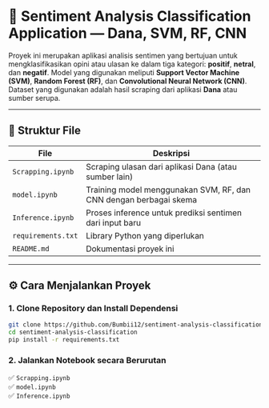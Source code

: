 # 🧠 Sentiment Analysis Classification Application — Dana, SVM, RF, CNN

Proyek ini merupakan aplikasi analisis sentimen yang bertujuan untuk mengklasifikasikan opini atau ulasan ke dalam tiga kategori: **positif**, **netral**, dan **negatif**. Model yang digunakan meliputi **Support Vector Machine (SVM)**, **Random Forest (RF)**, dan **Convolutional Neural Network (CNN)**. Dataset yang digunakan adalah hasil scraping dari aplikasi **Dana** atau sumber serupa.

---

## 📁 Struktur File

| File              | Deskripsi                                                   |
|-------------------|-------------------------------------------------------------|
| `Scrapping.ipynb` | Scraping ulasan dari aplikasi Dana (atau sumber lain)       |
| `model.ipynb`     | Training model menggunakan SVM, RF, dan CNN dengan berbagai skema |
| `Inference.ipynb` | Proses inference untuk prediksi sentimen dari input baru    |
| `requirements.txt`| Library Python yang diperlukan                              |
| `README.md`       | Dokumentasi proyek ini                                      |

---

## ⚙️ Cara Menjalankan Proyek

### 1. Clone Repository dan Install Dependensi

```bash
git clone https://github.com/Bumbii12/sentiment-analysis-classification-application-Dana-SVM-RF-CNN.git
cd sentiment-analysis-classification
pip install -r requirements.txt
```

### 2. Jalankan Notebook secara Berurutan

✅ `Scrapping.ipynb`  
✅ `model.ipynb`  
✅ `Inference.ipynb`